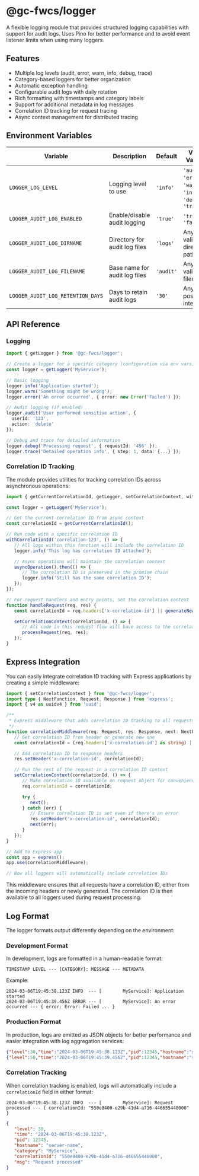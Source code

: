 # @gc-fwcs/logger

A flexible logging module that provides structured logging capabilities with support for audit logs. Uses Pino for better performance and to avoid event listener limits when using many loggers.

## Features

- Multiple log levels (audit, error, warn, info, debug, trace)
- Category-based loggers for better organization
- Automatic exception handling
- Configurable audit logs with daily rotation
- Rich formatting with timestamps and category labels
- Support for additional metadata in log messages
- Correlation ID tracking for request tracing
- Async context management for distributed tracing

## Environment Variables

| Variable                          | Description                   | Default   | Valid Values                                                   |
| --------------------------------- | ----------------------------- | --------- | -------------------------------------------------------------- |
| `LOGGER_LOG_LEVEL`                | Logging level to use          | `'info'`  | `'audit'`, `'error'`, `'warn'`, `'info'`, `'debug'`, `'trace'` |
| `LOGGER_AUDIT_LOG_ENABLED`        | Enable/disable audit logging  | `'true'`  | `'true'`, `'false'`                                            |
| `LOGGER_AUDIT_LOG_DIRNAME`        | Directory for audit log files | `'logs'`  | Any valid directory path                                       |
| `LOGGER_AUDIT_LOG_FILENAME`       | Base name for audit log files | `'audit'` | Any valid filename                                             |
| `LOGGER_AUDIT_LOG_RETENTION_DAYS` | Days to retain audit logs     | `'30'`    | Any positive integer                                           |

## API Reference

### Logging

```typescript
import { getLogger } from '@gc-fwcs/logger';

// Create a logger for a specific category (configuration via env vars)
const logger = getLogger('MyService');

// Basic logging
logger.info('Application started');
logger.warn('Something might be wrong');
logger.error('An error occurred', { error: new Error('Failed') });

// Audit logging (if enabled)
logger.audit('User performed sensitive action', {
  userId: '123',
  action: 'delete'
});

// Debug and trace for detailed information
logger.debug('Processing request', { requestId: '456' });
logger.trace('Detailed operation info', { step: 1, data: {...} });
```

### Correlation ID Tracking

The module provides utilities for tracking correlation IDs across asynchronous operations:

```typescript
import { getCurrentCorrelationId, getLogger, setCorrelationContext, withCorrelationId } from '@gc-fwcs/logger';

const logger = getLogger('MyService');

// Get the current correlation ID from async context
const correlationId = getCurrentCorrelationId();

// Run code with a specific correlation ID
withCorrelationId('correlation-123', () => {
   // All logs within this function will include the correlation ID
   logger.info('This log has correlation ID attached');

   // Async operations will maintain the correlation context
   asyncOperation().then(() => {
      // The correlation ID is preserved in the promise chain
      logger.info('Still has the same correlation ID');
   });
});

// For request handlers and entry points, set the correlation context
function handleRequest(req, res) {
   const correlationId = req.headers['x-correlation-id'] || generateNewId();

   setCorrelationContext(correlationId, () => {
      // All code in this request flow will have access to the correlation ID
      processRequest(req, res);
   });
}
```

## Express Integration

You can easily integrate correlation ID tracking with Express applications by creating a simple middleware:

```typescript
import { setCorrelationContext } from '@gc-fwcs/logger';
import type { NextFunction, Request, Response } from 'express';
import { v4 as uuidv4 } from 'uuid';

/**
 * Express middleware that adds correlation ID tracking to all requests
 */
function correlationMiddleware(req: Request, res: Response, next: NextFunction) {
   // Get correlation ID from header or generate new one
   const correlationId = (req.headers['x-correlation-id'] as string) || uuidv4();

   // Add correlation ID to response headers
   res.setHeader('x-correlation-id', correlationId);

   // Run the rest of the request in a correlation ID context
   setCorrelationContext(correlationId, () => {
      // Make correlation ID available on request object for convenience
      req.correlationId = correlationId;

      try {
         next();
      } catch (err) {
         // Ensure correlation ID is set even if there's an error
         res.setHeader('x-correlation-id', correlationId);
         next(err);
      }
   });
}

// Add to Express app
const app = express();
app.use(correlationMiddleware);

// Now all loggers will automatically include correlation IDs
```

This middleware ensures that all requests have a correlation ID, either from the incoming headers or newly generated. The correlation ID is then available to all loggers used during request processing.

## Log Format

The logger formats output differently depending on the environment:

### Development Format

In development, logs are formatted in a human-readable format:

```
TIMESTAMP LEVEL --- [CATEGORY]: MESSAGE --- METADATA
```

Example:

```
2024-03-06T19:45:38.123Z INFO  --- [        MyService]: Application started
2024-03-06T19:45:39.456Z ERROR --- [        MyService]: An error occurred --- { error: Error: Failed ... }
```

### Production Format

In production, logs are emitted as JSON objects for better performance and easier integration with log aggregation services:

```json
{"level":30,"time":"2024-03-06T19:45:38.123Z","pid":12345,"hostname":"server-name","category":"MyService","msg":"Application started"}
{"level":50,"time":"2024-03-06T19:45:39.456Z","pid":12345,"hostname":"server-name","category":"MyService","msg":"An error occurred","error":{"type":"Error","message":"Failed","stack":"Error: Failed\n    at..."}}
```

### Correlation Tracking

When correlation tracking is enabled, logs will automatically include a `correlationId` field in either format:

```
2024-03-06T19:45:38.123Z INFO  --- [        MyService]: Request processed --- { correlationId: "550e8400-e29b-41d4-a716-446655440000" }
```

```json
{
   "level": 30,
   "time": "2024-03-06T19:45:38.123Z",
   "pid": 12345,
   "hostname": "server-name",
   "category": "MyService",
   "correlationId": "550e8400-e29b-41d4-a716-446655440000",
   "msg": "Request processed"
}
```
